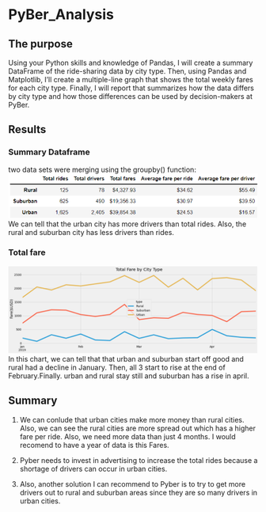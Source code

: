 # PyBer_Analysis
## The purpose
Using your Python skills and knowledge of Pandas, I will create a summary DataFrame of the ride-sharing data by city type. Then, using Pandas and Matplotlib, I’ll create a multiple-line graph that shows the total weekly fares for each city type. Finally, I will report that summarizes how the data differs by city type and how those differences can be used by decision-makers at PyBer.
## Results
### Summary Dataframe
two data sets were merging using the groupby() function:
![summary_dataframe](summary_dataframe.png)
We can tell that the urban city has more drivers than total rides. Also, the rural and suburban city has less drivers than rides.

### Total fare 
![PyBer_fare_summary](PyBer_fare_summary.png)
In this chart, we can tell that that urban and suburban start off good  and rural had a decline in January. Then, all 3 start to rise at the end of February.Finally. urban and rural stay still and suburban has a rise in april.
## Summary 
1) We can conlude that urban cities make more money than rural cities. Also, we can see the rural cities are more spread out which has a higher fare per ride. Also, we need more data than just 4 months. I would recomend to have a year of data is this Fares.

2) Pyber needs to invest in advertising to increase the total rides because a shortage of drivers can occur in urban cities.

3) Also, another solution I can recommend to Pyber is to try to get more drivers out to rural and suburban areas since they are so many drivers in urban cities.
